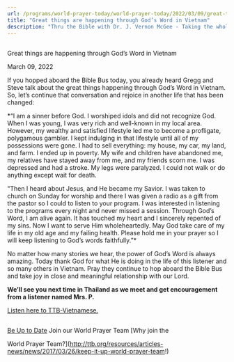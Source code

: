 ```yaml
---
url: /programs/world-prayer-today/world-prayer-today/2022/03/09/great-things-are-happening-through-god-s-word-in-vietnam
title: "Great things are happening through God’s Word in Vietnam"
description: "Thru the Bible with Dr. J. Vernon McGee - Taking the whole Word to the whole world"
---
```







## 
 Great things are happening through God’s Word in Vietnam


March 09, 2022




If you hopped aboard the Bible Bus today, you already heard Gregg and Steve talk about the great things happening through God’s Word in Vietnam. So, let’s continue that conversation and rejoice in another life that has been changed:

*“I am a sinner before God. I worshiped idols and did not recognize God. When I was young, I was very rich and well-known in my local area. However, my wealthy and satisfied lifestyle led me to become a profligate, polygamous gambler. I kept indulging in that lifestyle until all of my possessions were gone. I had to sell everything: my house, my car, my land, and farm. I ended up in poverty. My wife and children have abandoned me, my relatives have stayed away from me, and my friends scorn me. I was depressed and had a stroke. My legs were paralyzed. I could not walk or do anything except wait for death.   
  
“Then I heard about Jesus, and He became my Savior. I was taken to church on Sunday for worship and there I was given a radio as a gift from the pastor so I could to listen to your program. I was interested in listening to the programs every night and never missed a session. Through God’s Word, I am alive again. It has touched my heart and I sincerely repented of my sins. Now I want to serve Him wholeheartedly. May God take care of my life in my old age and my failing health. Please hold me in your prayer so I will keep listening to God’s words faithfully.”*

No matter how many stories we hear, the power of God’s Word is always amazing. Today thank God for what He is doing in the life of this listener and so many others in Vietnam. Pray they continue to hop aboard the Bible Bus and take joy in close and meaningful relationship with our Lord.

**We’ll see you next time in Thailand as we meet and get encouragement from a listener named Mrs. P.**

[Listen here to TTB-Vietnamese.](https://ttb.twr.org/home/day,0434/language,VIE)







## 




[Be Up to Date](http://feeds.feedburner.com/WorldPrayerToday "World Prayer Today RSS Feed")
Join our World Prayer Team
[Why join the  

World Prayer Team?](http://ttb.org/resources/articles-news/news/2017/03/26/keep-it-up-world-prayer-team!)




